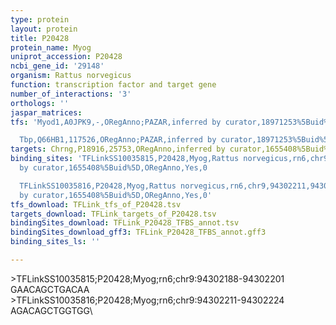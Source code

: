 ```yaml
---
type: protein
layout: protein
title: P20428
protein_name: Myog
uniprot_accession: P20428
ncbi_gene_id: '29148'
organism: Rattus norvegicus
function: transcription factor and target gene
number_of_interactions: '3'
orthologs: ''
jaspar_matrices: 
tfs: 'Myod1,A0JPK9,-,ORegAnno;PAZAR,inferred by curator,18971253%5Buid%5D+OR+26578589%5Buid%5D,No

  Tbp,Q66HB1,117526,ORegAnno;PAZAR,inferred by curator,18971253%5Buid%5D+OR+26578589%5Buid%5D,No'
targets: Chrng,P18916,25753,ORegAnno,inferred by curator,1655408%5Buid%5D+OR+26578589%5Buid%5D,Yes
binding_sites: 'TFLinkSS10035815,P20428,Myog,Rattus norvegicus,rn6,chr9,94302188,94302201,+,rn6&position=chr9:94302188-94302201,inferred
  by curator,1655408%5Buid%5D,ORegAnno,Yes,0

  TFLinkSS10035816,P20428,Myog,Rattus norvegicus,rn6,chr9,94302211,94302224,+,rn6&position=chr9:94302211-94302224,inferred
  by curator,1655408%5Buid%5D,ORegAnno,Yes,0'
tfs_download: TFLink_tfs_of_P20428.tsv
targets_download: TFLink_targets_of_P20428.tsv
bindingSites_download: TFLink_P20428_TFBS_annot.tsv
bindingSites_download_gff3: TFLink_P20428_TFBS_annot.gff3
binding_sites_ls: ''

---
```

\>TFLinkSS10035815;P20428;Myog;rn6;chr9:94302188-94302201\GAACAGCTGACAA\\>TFLinkSS10035816;P20428;Myog;rn6;chr9:94302211-94302224\AGACAGCTGGTGG\